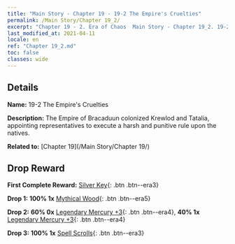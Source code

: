 ```yaml
---
title: "Main Story - Chapter 19 - 19-2 The Empire's Cruelties"
permalink: /Main Story/Chapter 19_2/
excerpt: "Chapter 19 - 2. Era of Chaos  Main Story - Chapter 19_2. 19-2 The Empire's Cruelties"
last_modified_at: 2021-04-11
locale: en
ref: "Chapter 19_2.md"
toc: false
classes: wide
---
```


## Details

 **Name:** 19-2 The Empire's Cruelties

 **Description:** The Empire of Bracaduun colonized Krewlod and Tatalia, appointing representatives to execute a harsh and punitive rule upon the natives.

 **Related to:** [Chapter 19](/Main Story/Chapter 19/)

## Drop Reward

 **First Complete Reward:** [Silver Key](/Items/con_693/){: .btn .btn--era3}

 **Drop 1:** **100% 1x** [Mythical Wood](/Items/mat_62/){: .btn .btn--era5}

 **Drop 2:** **60% 0x** [Legendary Mercury +3](/Items/mat_56/){: .btn .btn--era4}, **40% 1x** [Legendary Mercury +3](/Items/mat_56/){: .btn .btn--era4}

 **Drop 3:** **100% 1x** [Spell Scrolls](/Items/con_694/){: .btn .btn--era3}

